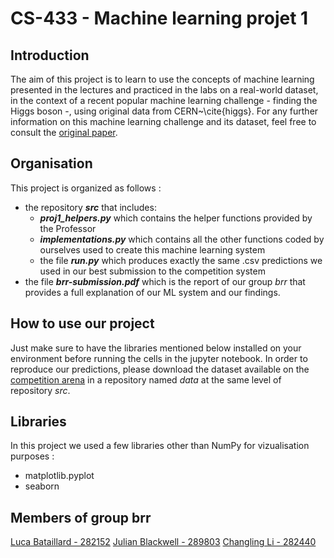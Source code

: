 # CS-433 - Machine learning projet 1

## Introduction
The aim of this project is to learn to use the concepts of machine learning presented in the lectures and practiced in the labs on a
real-world dataset, in the context of a recent popular machine learning challenge - finding the Higgs boson -, using original data from CERN~\cite{higgs}. For any further information on this machine learning challenge and its dataset, feel free to consult the [original paper](https://higgsml.lal.in2p3.fr/files/2014/04/documentation_v1.8.pdf).

## Organisation
This project is organized as follows :

- the repository **_src_** that includes: 
    - **_proj1_helpers.py_** which contains the helper functions provided by the Professor
    - **_implementations.py_** which contains all the other functions coded by ourselves used to create this machine learning system
    - the file **_run.py_** which produces exactly the same .csv predictions we used in our best submission to the competition system
- the file **_brr-submission.pdf_** which is the report of our group _brr_ that provides a full explanation of our ML system and our findings.

## How to use our project
Just make sure to have the libraries mentioned below installed on your environment before running the cells in the jupyter notebook.
In order to reproduce our predictions, please download the dataset available on the [competition arena](https://www.aicrowd.com/challenges/epfl-machine-learning-higgs) in a repository named _data_ at the same level of repository _src_.

## Libraries
In this project we used a few libraries other than NumPy for vizualisation purposes : 
- matplotlib.pyplot
- seaborn

## Members of group brr
[Luca Bataillard - 282152](https://github.com/bataillard)
[Julian Blackwell - 289803](https://github.com/JulianBlackwell)
[Changling Li - 282440](https://github.com/lichangling3)
